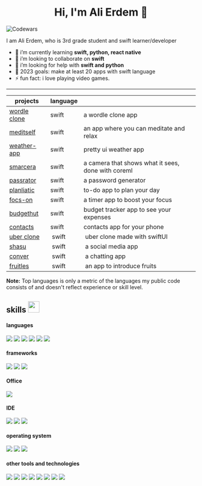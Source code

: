 <h1 align="center">Hi, I'm Ali Erdem 👋</h1>

![Codewars](https://github.r2v.ch/codewars?user=caddylag&stroke=yellow)

I am Ali Erdem, who is 3rd grade student and swift learner/developer


- 🌱 i’m currently learning **swift, python, react native**
- 👯 i’m looking to collaborate on **swift**
- 🤔 i’m looking for help with **swift and python**
- 🥅 2023 goals: make at least 20 apps with swift language 
- ⚡ fun fact: i love playing video games.

---

| projects | language |   |
|---|---|---|
| [wordle clone](https://github.com/psalmsdove/Wordle-Clone)  | swift  | a wordle clone app  |
| [meditself](https://github.com/psalmsdove/Meditself)  | swift  | an app where you can meditate and relax  |
| [weather-app](https://github.com/psalmsdove/Weather-App)  | swift  | pretty ui weather app  |
| [smarcera](https://github.com/psalmsdove/Smarcera)  | swift  | a camera that shows what it sees, done with coreml  |
| [passrator](https://github.com/psalmsdove/Passrator)  | swift  | a password generator  |
| [planliatic](https://github.com/psalmsdove/Planliatic)  | swift  | to-do app to plan your day  |
| [focs-on](https://github.com/psalmsdove/FocS-On)  | swift  | a timer app to boost your focus  |
| [budgethut](https://github.com/psalmsdove/Budgethut)  | swift  | budget tracker app to see your expenses  |
| [contacts](https://github.com/psalmsdove/Contacts-App)  | swift  | contacts app for your phone  |
| [uber clone](https://github.com/psalmsdove/Uber-Clone) | swift| uber clone made with swiftUI |
| [shasu](https://github.com/psalmsdove/Shasu) | swift| a social media app |
| [conver](https://github.com/psalmsdove/Conver) | swift| a chatting app |
| [fruitles](https://github.com/psalmsdove/Fruitles) | swift| an app to introduce fruits |


<b>Note:</b> Top languages is only a metric of the languages my public code consists of and doesn't reflect experience or skill level.

## skills <img src="https://media.giphy.com/media/iY8CRBdQXODJSCERIr/giphy.gif" width="30px">&nbsp; 

<h4> languages </h4>
<span> 
  <img src="https://img.shields.io/badge/Swift-FA7343?style=for-the-badge&logo=swift&logoColor=white">
  <img src="https://img.shields.io/badge/HTML5-E34F26?style=for-the-badge&logo=html5&logoColor=white">
  <img src="https://img.shields.io/badge/CSS3-1572B6?style=for-the-badge&logo=css3&logoColor=white">
  <img src="https://img.shields.io/badge/JavaScript-F7DF1E?style=for-the-badge&logo=javascript&logoColor=black">
  <img src="https://img.shields.io/badge/C%2B%2B-00599C?style=for-the-badge&logo=c%2B%2B&logoColor=white">
  <img src="https://img.shields.io/badge/python-3670A0?style=for-the-badge&logo=python&logoColor=yellow">
</span>

<h4> frameworks </h4>
<span>
  <img src="https://img.shields.io/badge/Django-092E20?style=for-the-badge&logo=django&logoColor=white">
  <img src="https://img.shields.io/badge/Node.js-339933?style=for-the-badge&logo=nodedotjs&logoColor=white">
  <img src="https://img.shields.io/badge/Bootstrap-563D7C?style=for-the-badge&logo=bootstrap&logoColor=white">
</span>

<h4> Office </h4>
<span>
  <img src="https://img.shields.io/badge/Notion-000000?style=for-the-badge&logo=notion&logoColor=white">
</span>

<h4> IDE </h4>
<span>
<img src="https://img.shields.io/badge/Xcode-007ACC?style=for-the-badge&logo=Xcode&logoColor=white">
<img src="https://img.shields.io/badge/sublime_text-%23575757.svg?&style=for-the-badge&logo=sublime-text&logoColor=important">
<img src="https://img.shields.io/badge/Visual_Studio_Code-0078D4?style=for-the-badge&logo=visual%20studio%20code&logoColor=white">

<h4> operating system </h4>
<span>
  <img src="https://img.shields.io/badge/mac%20os-000000?style=for-the-badge&logo=apple&logoColor=white">
  <img src="https://img.shields.io/badge/iOS-000000?style=for-the-badge&logo=ios&logoColor=white">
  <img src="https://img.shields.io/badge/Windows-0078D6?style=for-the-badge&logo=windows&logoColor=white">
</span>

<h4> other tools and technologies </h4>
<span>
  <img src="https://img.shields.io/badge/Git-F05032?style=for-the-badge&logo=git&logoColor=white">
  <img src="https://img.shields.io/badge/Discord-7289DA?style=for-the-badge&logo=discord&logoColor=white">
  <img src="https://aleen42.github.io/badges/src/reddit.svg">
  <img src="https://aleen42.github.io/badges/src/stackoverflow.svg">
  <img src="https://img.shields.io/badge/LinkedIn-0077B5?style=for-the-badge&logo=linkedin&logoColor=white ">
  <img src="https://img.shields.io/badge/Microsoft-666666?style=for-the-badge&logo=microsoft&logoColor=white">
  <img src="https://img.shields.io/badge/Adobe%20Photoshop-31A8FF?style=for-the-badge&logo=Adobe%20Photoshop&logoColor=black">
  <img src="https://img.shields.io/badge/Safari-FF1B2D?style=for-the-badge&logo=Safari&logoColor=white"
  <img src="https://img.shields.io/badge/Firefox_Browser-FF7139?style=for-the-badge&logo=Firefox-Browser&logoColor=white">
</span>
    




